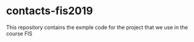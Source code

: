 # contacts-fis2019

This repository contains the exmple code for the project that we use in the course FIS